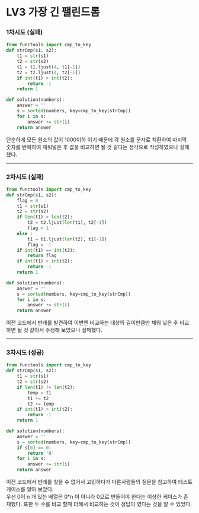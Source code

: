 # LV3 가장 긴 팰린드롬

### 1차시도 (실패)
```py
from functools import cmp_to_key
def strCmp(s1, s2):
    t1 = str(s1)
    t2 = str(s2)
    t1 = t1.ljust(4, t1[-1])
    t2 = t2.ljust(4, t2[-1])
    if int(t1) > int(t2):
        return -1
    return 1

def solution(numbers):
    answer = ''
    s = sorted(numbers, key=cmp_to_key(strCmp))
    for i in s:
        answer += str(i)
    return answer
```
단순하게 모든 원소의 값이 1000이하 이기 때문에 각 원소를 문자로 치환하여 마지막 숫자를 반복하여 채워넣은 후 값을 비교하면 될 것 같다는 생각으로 작성하였으나 실패 했다.

*****

### 2차시도 (실패)
```py
from functools import cmp_to_key
def strCmp(s1, s2):
    flag = 0
    t1 = str(s1)
    t2 = str(s2)
    if len(t1) > len(t2):
        t2 = t2.ljust(len(t1), t2[-1])
        flag = 1
    else :
        t1 = t1.ljust(len(t2), t1[-1])
        flag = -1
    if int(t1) == int(t2):
        return flag
    if int(t1) > int(t2):
        return -1
    return 1

def solution(numbers):
    answer = ''
    s = sorted(numbers, key=cmp_to_key(strCmp))
    for i in s:
        answer += str(i)
    return answer
```
이전 코드에서 반례를 발견하여 이번엔 비교하는 대상의 길이만큼만 채워 넣은 후 비교하면 될 것 같아서 수정해 보았으나 실패했다.

*****

### 3차시도 (성공)
```py
from functools import cmp_to_key
def strCmp(s1, s2):
    t1 = str(s1)
    t2 = str(s2)
    if len(t1) != len(t2):
        temp = t1
        t1 += t2
        t2 += temp
    if int(t1) > int(t2):
        return -1
    return 1

def solution(numbers):
    answer = ''
    s = sorted(numbers, key=cmp_to_key(strCmp))
    if s[0] == 0:
        return '0'
    for i in s:
        answer += str(i)
    return answer
```
이전 코드에서 반례를 찾을 수 없어서 고민하다가 다른사람들의 질문을 참고하여 테스트 케이스를 알아 보았다.  
우선 0이 n 개 있는 배열은 0*n 이 아니라 0으로 만들어야 한다는 이상한 케이스가 존재했다. 또한 두 수를 비교 할때 더해서 비교하는 것이 정답이 였다는 것을 알 수 있었다.

